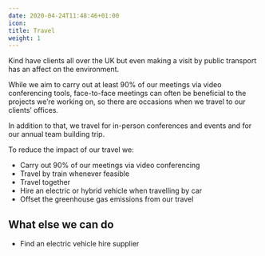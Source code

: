 ```yaml
---
date: 2020-04-24T11:48:46+01:00
icon:
title: Travel
weight: 1
---
```


Kind have clients all over the UK but even making a visit by public transport has an affect on the environment.
 
While we aim to carry out at least 90% of our meetings via video conferencing tools, face-to-face meetings can often be beneficial to the projects we’re working on, so there are occasions when we travel to our clients’ offices. 
 
In addition to that, we travel for in-person conferences and events and for our annual team building trip.

To reduce the impact of our travel we:

- Carry out 90% of our meetings via video conferencing
- Travel by train whenever feasible
- Travel together
- Hire an electric or hybrid vehicle when travelling by car
- Offset the greenhouse gas emissions from our travel

## What else we can do

- Find an electric vehicle hire supplier

